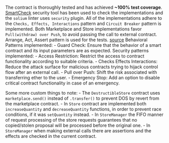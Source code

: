 The contract is thoroughly tested and has achieved **~100% test coverage**. [SmartCheck](https://tool.smartdec.net/) security tool has been used to check the implementations and the `solium` linter uses `security` plugin. All of the implementations adhere to the `Checks, Effects, Interactions` pattern and `Circuit Breaker` pattern is implemented. Both Marketplace and Store implementations favor   `Pull(withdraw) over Push`, to avoid passing the call to external contract.
Arrange, Act, Assert pattern is used for the tests.
[source](https://fravoll.github.io/solidity-patterns/)
Behavioral Patterns implemented:
	- Guard Check: Ensure that the behavior of a smart contract and its input parameters are as expected.
Security patterns implemented:
	- Access Restriction: Restrict the access to contract functionality according to suitable criteria.
	- Checks Effects Interactions: Reduce the attack surface for malicious contracts trying to hijack control flow after an external call.
	- Pull over Push: Shift the risk associated with transferring ether to the user.
	- Emergency Stop: Add an option to disable critical contract functionality in case of an emergency.

Some more custom things to note: 
	- The `DestructibleStore` contract uses `marketplace.send()` instead of `.transfer()` to prevent DOS by revert from the marketplace contract.
	- In `Store` contract are implemented both `increaseQuantity` and `decreaseQuantity` functions, in order to prevent race conditions, if it was `setQuantity` instead.
	- In `StoreManager` the FIFO manner of request processing of the store requests guarantees that no copied/stolen proposal will be processed before the original one.
	- In `StoreManager` when making external calls there are assertions and the effects are checked in the current contract. 